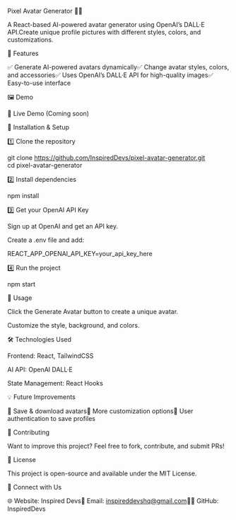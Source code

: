 Pixel Avatar Generator 🎨🤖

A React-based AI-powered avatar generator using OpenAI’s DALL·E API.Create unique profile pictures with different styles, colors, and customizations.

🚀 Features

✅ Generate AI-powered avatars dynamically✅ Change avatar styles, colors, and accessories✅ Uses OpenAI’s DALL·E API for high-quality images✅ Easy-to-use interface

🖼️ Demo

📌 Live Demo (Coming soon)

🔧 Installation & Setup

1️⃣ Clone the repository

git clone https://github.com/InspiredDevs/pixel-avatar-generator.git  
cd pixel-avatar-generator  

2️⃣ Install dependencies

npm install  

3️⃣ Get your OpenAI API Key

Sign up at OpenAI and get an API key.

Create a .env file and add:

REACT_APP_OPENAI_API_KEY=your_api_key_here  

4️⃣ Run the project

npm start  

📜 Usage

Click the Generate Avatar button to create a unique avatar.

Customize the style, background, and colors.

🛠️ Technologies Used

Frontend: React, TailwindCSS

AI API: OpenAI DALL·E

State Management: React Hooks

💡 Future Improvements

🔹 Save & download avatars🔹 More customization options🔹 User authentication to save profiles

👥 Contributing

Want to improve this project? Feel free to fork, contribute, and submit PRs!

📄 License

This project is open-source and available under the MIT License.

🔗 Connect with Us

🌐 Website: Inspired Devs📧 Email: inspireddevshq@gmail.com👨‍💻 GitHub: InspiredDevs
